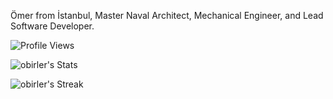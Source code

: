 Ömer from İstanbul, Master Naval Architect, Mechanical Engineer,
and Lead Software Developer.

![Profile Views](https://komarev.com/ghpvc/?username=dirambora&color=green) 

![obirler's Stats](https://github-readme-stats.vercel.app/api?username=obirler&theme=vue-dark&show_icons=true&hide_border=true&count_private=true)

![obirler's Streak](https://github-readme-streak-stats.herokuapp.com/?user=obirler&theme=vue-dark&hide_border=true)
